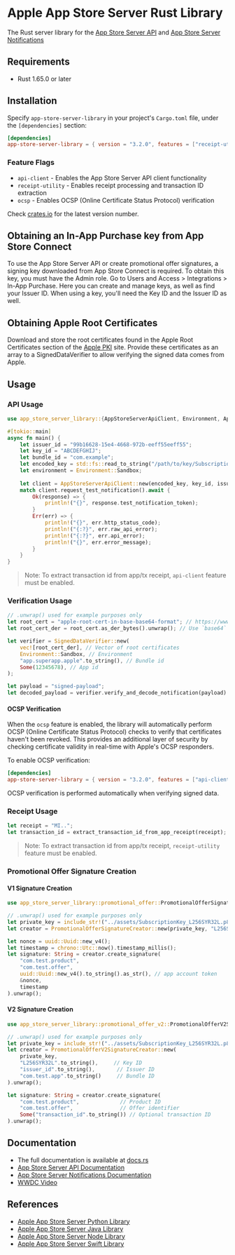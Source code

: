 # Apple App Store Server Rust Library
The Rust server library for the [App Store Server API](https://developer.apple.com/documentation/appstoreserverapi) and [App Store Server Notifications](https://developer.apple.com/documentation/appstoreservernotifications)

## Requirements

- Rust 1.65.0 or later

## Installation

Specify `app-store-server-library` in your project's `Cargo.toml` file, under the `[dependencies]` section:

```toml
[dependencies]
app-store-server-library = { version = "3.2.0", features = ["receipt-utility", "api-client", "ocsp"] }
```

### Feature Flags

- `api-client` - Enables the App Store Server API client functionality
- `receipt-utility` - Enables receipt processing and transaction ID extraction
- `ocsp` - Enables OCSP (Online Certificate Status Protocol) verification

Check [crates.io](https://crates.io/crates/app-store-server-library) for the latest version number.

## Obtaining an In-App Purchase key from App Store Connect

To use the App Store Server API or create promotional offer signatures, a signing key downloaded from App Store Connect is required. To obtain this key, you must have the Admin role. Go to Users and Access > Integrations > In-App Purchase. Here you can create and manage keys, as well as find your Issuer ID. When using a key, you'll need the Key ID and the Issuer ID as well.

## Obtaining Apple Root Certificates  

Download and store the root certificates found in the Apple Root Certificates section of the [Apple PKI](https://www.apple.com/certificateauthority/) site. Provide these certificates as an array to a SignedDataVerifier to allow verifying the signed data comes from Apple.

## Usage

### API Usage

```rust
use app_store_server_library::{AppStoreServerApiClient, Environment, AppStoreApiResponse, APIError};

#[tokio::main]
async fn main() {
    let issuer_id = "99b16628-15e4-4668-972b-eeff55eeff55";
    let key_id = "ABCDEFGHIJ";
    let bundle_id = "com.example";
    let encoded_key = std::fs::read_to_string("/path/to/key/SubscriptionKey_ABCDEFGHIJ.p8").unwrap(); // Adjust the path accordingly
    let environment = Environment::Sandbox;
    
    let client = AppStoreServerApiClient::new(encoded_key, key_id, issuer_id, bundle_id, environment);
    match client.request_test_notification().await {
        Ok(response) => {
            println!("{}", response.test_notification_token);
        }
        Err(err) => {
            println!("{}", err.http_status_code);
            println!("{:?}", err.raw_api_error);
            println!("{:?}", err.api_error);
            println!("{}", err.error_message);
        }
    }
}
```
> Note: To extract transaction id from app/tx receipt, `api-client` feature must be enabled.

### Verification Usage

```rust
// .unwrap() used for example purposes only
let root_cert = "apple-root-cert-in-base-base64-format"; // https://www.apple.com/certificateauthority/AppleRootCA-G3.cer
let root_cert_der = root_cert.as_der_bytes().unwrap(); // Use `base64` crate to decode base64 string into bytes 

let verifier = SignedDataVerifier::new(
    vec![root_cert_der], // Vector of root certificates
    Environment::Sandbox, // Environment
    "app.superapp.apple".to_string(), // Bundle id
    Some(12345678), // App id
);

let payload = "signed-payload";
let decoded_payload = verifier.verify_and_decode_notification(payload).unwrap();
```

#### OCSP Verification

When the `ocsp` feature is enabled, the library will automatically perform OCSP (Online Certificate Status Protocol) checks to verify that certificates haven't been revoked. This provides an additional layer of security by checking certificate validity in real-time with Apple's OCSP responders.

To enable OCSP verification:

```toml
[dependencies]
app-store-server-library = { version = "3.2.0", features = ["api-client", "ocsp"] }
```

OCSP verification is performed automatically when verifying signed data.

### Receipt Usage
```rust
let receipt = "MI..";
let transaction_id = extract_transaction_id_from_app_receipt(receipt);
```
> Note: To extract transaction id from app/tx receipt, `receipt-utility` feature must be enabled.

### Promotional Offer Signature Creation

#### V1 Signature Creation
```rust
use app_store_server_library::promotional_offer::PromotionalOfferSignatureCreator;

// .unwrap() used for example purposes only
let private_key = include_str!("../assets/SubscriptionKey_L256SYR32L.p8");
let creator = PromotionalOfferSignatureCreator::new(private_key, "L256SYR32L".to_string(), "com.test.app".to_string()).unwrap();

let nonce = uuid::Uuid::new_v4();
let timestamp = chrono::Utc::now().timestamp_millis();
let signature: String = creator.create_signature(
    "com.test.product",
    "com.test.offer", 
    uuid::Uuid::new_v4().to_string().as_str(), // app account token
    &nonce,
    timestamp
).unwrap();
```

#### V2 Signature Creation  
```rust
use app_store_server_library::promotional_offer_v2::PromotionalOfferV2SignatureCreator;

// .unwrap() used for example purposes only  
let private_key = include_str!("../assets/SubscriptionKey_L256SYR32L.p8");
let creator = PromotionalOfferV2SignatureCreator::new(
    private_key, 
    "L256SYR32L".to_string(),     // Key ID
    "issuer_id".to_string(),       // Issuer ID
    "com.test.app".to_string()     // Bundle ID
).unwrap();

let signature: String = creator.create_signature(
    "com.test.product",             // Product ID
    "com.test.offer",               // Offer identifier
    Some("transaction_id".to_string()) // Optional transaction ID
).unwrap();
```

## Documentation

* The full documentation is available at [docs.rs](https://docs.rs/app-store-server-library/)
* [App Store Server API Documentation](https://developer.apple.com/documentation/appstoreserverapi)
* [App Store Server Notifications Documentation](https://developer.apple.com/documentation/appstoreservernotifications)
* [WWDC Video](https://developer.apple.com/videos/play/wwdc2023/10143/)

## References

- [Apple App Store Server Python Library](https://github.com/apple/app-store-server-library-python)
- [Apple App Store Server Java Library](https://github.com/apple/app-store-server-library-java)
- [Apple App Store Server Node Library](https://github.com/apple/app-store-server-library-node)
- [Apple App Store Server Swift Library](https://github.com/apple/app-store-server-library-swift)
